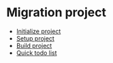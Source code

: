 <!--
This file has been generated with 'invoke project.sync'.
Do not modify. Any manual change will be lost.
Please propose your modification on
https://github.com/camptocamp/odoo-template instead.
-->
# Migration project

* [Initialize project](./how-to-migration-project-initialize.md)
* [Setup project](./how-to-migration-project-setup.md)
* [Build project](./how-to-migration-project-build.md)
* [Quick todo list](./how-to-migration-project-quick-todo-list.md)
